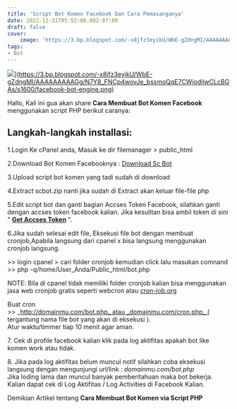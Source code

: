 ```yaml
---
title: 'Script Bot Komen Facebook Dan Cara Pemasanganya'
date: 2022-12-31T05:52:00.002-07:00
draft: false
cover:
    image: 'https://3.bp.blogspot.com/-x8jfz3eyikU/WbE-gZdngMI/AAAAAAAAAGg/N7Y8_FNCp4wovJe_bssmoQqE7CWjodjlwCLcBGAs/s320/facebook-bot-engine.png'
tags: 
- Bot
---
```


![](https://3.bp.blogspot.com/-x8jfz3eyikU/WbE-gZdngMI/AAAAAAAAAGg/N7Y8_FNCp4wovJe_bssmoQqE7CWjodjlwCLcBGAs/s320/facebook-bot-engine.png)](https://3.bp.blogspot.com/-x8jfz3eyikU/WbE-gZdngMI/AAAAAAAAAGg/N7Y8_FNCp4wovJe_bssmoQqE7CWjodjlwCLcBGAs/s1600/facebook-bot-engine.png)

  
Hallo, Kali ini gua akan share **Cara Membuat Bot Komen Facebook** menggunakan script PHP berikut caranya:  
## Langkah-langkah installasi:  
  
1.Login Ke cPanel anda, Masuk ke dir filemanager > public\_html  
  
2.Download Bot Komen Facebooknya : [Download Sc Bot](https://safelink-robotinternet.blogspot.com/p/generate.html?url=IyNERSU1QyU0MCUwNk1EQU4lMDdDJTEwb0UlMUFhelolMDclNUUlMDdFR0slMDZNWkklNDAlNUJRWFhBUiUwNiUxOCUxQ19fXyUwNyUwNyUxMiU1QlglNUMlNUMlNDAjIw%3D%3D)  
  
3.Upload script bot komen yang tadi sudah di download  
  
4.Extract scbot.zip nanti jika sudah di Extract akan keluar file-file php  
  
5.Edit script bot dan ganti bagian Accses Token Facebook, silahkan ganti dengan accses token facebook kalian. Jika kesulitan bisa ambil token di sini " **[Get Accses Token](http://alxbot.hol.es/token.php)** ".  
  
6.Jika sudah selesai edit file, Eksekusi file bot dengan membuat cronjob,Apabila langsung dari cpanel x bisa langsung menggunakan cronjob langsung.  
  
\>> login cpanel > cari folder cronjob kemudian click lalu masukan comnand >> php -q/home/User\_Anda/Public\_html/bot.php  

  

NOTE: Bila di cpanel tidak memiliki folder cronjob kalian bisa menggunakan jasa web cronjob gratis seperti webcron atau [cron-job.org](http://cron-job.org/)

Buat cron >> _http://domainmu.com/bot.php_ atau _domainmu.com/cron.php_ ( tergantung nama file bot yang akan di eksekusi ).  
Atur waktu/timmer tiap 10 menit agar aman.  

  

7\. Cek di profile facebook kalian klik pada log aktifitas apakah bot like komen work atau tidak.  
  
8\. Jika pada log aktifitas belum muncul notif silahkan coba eksekusi langsung dengan mengunjungi url/link : _domainmu.com/bot.php_  
Jika loding lama dan muncul banyak pemberitahuan maka bot bekerja.  
Kalian dapat cek di Log Aktifitas / Log Activities di Facebook Kalian.  
  
  
Demikian Artikel tentang **Cara Membuat Bot Komen via Script PHP**
